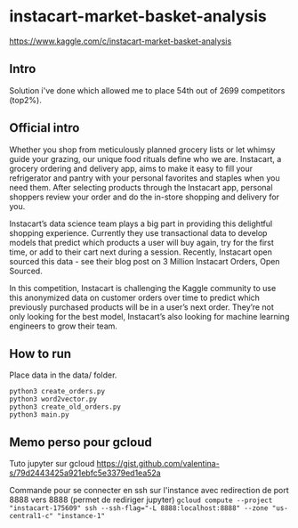 # instacart-market-basket-analysis
https://www.kaggle.com/c/instacart-market-basket-analysis

## Intro
Solution i've done which allowed me to place 54th out of 2699 competitors (top2%).

## Official intro

Whether you shop from meticulously planned grocery lists or let whimsy guide your grazing, our unique food rituals define who we are. Instacart, a grocery ordering and delivery app, aims to make it easy to fill your refrigerator and pantry with your personal favorites and staples when you need them. After selecting products through the Instacart app, personal shoppers review your order and do the in-store shopping and delivery for you.

Instacart’s data science team plays a big part in providing this delightful shopping experience. Currently they use transactional data to develop models that predict which products a user will buy again, try for the first time, or add to their cart next during a session. Recently, Instacart open sourced this data - see their blog post on 3 Million Instacart Orders, Open Sourced.

In this competition, Instacart is challenging the Kaggle community to use this anonymized data on customer orders over time to predict which previously purchased products will be in a user’s next order. They’re not only looking for the best model, Instacart’s also looking for machine learning engineers to grow their team.

## How to run
Place data in the data/ folder.

```
python3 create_orders.py
python3 word2vector.py
python3 create_old_orders.py
python3 main.py
```

## Memo perso pour gcloud
Tuto jupyter sur gcloud
https://gist.github.com/valentina-s/79d2443425a921ebfc5e3379ed1ea52a

Commande pour se connecter en ssh sur l'instance avec redirection de port 8888 vers 8888 (permet de rediriger jupyter)
```gcloud compute --project "instacart-175609" ssh --ssh-flag="-L 8888:localhost:8888" --zone "us-central1-c" "instance-1"```
